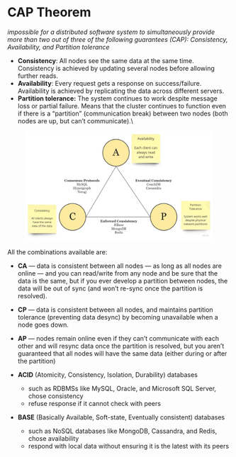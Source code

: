 # CAP Theorem

_impossible for a distributed software system to simultaneously provide more than two out of three of the following guarantees (CAP): Consistency, Availability, and Partition tolerance_

* **Consistency**: All nodes see the same data at the same time. Consistency is achieved by updating several nodes before allowing further reads.
* **Availability**: Every request gets a response on success/failure. Availability is achieved by replicating the data across different servers.
* **Partition tolerance:** The system continues to work despite message loss or partial failure. Means that the cluster continues to function even if there is a “partition” (communication break) between two nodes (both nodes are up, but can’t communicate).\


<figure><img src="../.gitbook/assets/14.webp" alt=""><figcaption></figcaption></figure>

All the combinations available are:

* **CA** — data is consistent between all nodes — as long as all nodes are online — and you can read/write from any node and be sure that the data is the same, but if you ever develop a partition between nodes, the data will be out of sync (and won’t re-sync once the partition is resolved).
* **CP** — data is consistent between all nodes, and maintains partition tolerance (preventing data desync) by becoming unavailable when a node goes down.
* **AP** — nodes remain online even if they can’t communicate with each other and will resync data once the partition is resolved, but you aren’t guaranteed that all nodes will have the same data (either during or after the partition)



* **ACID** (Atomicity, Consistency, Isolation, Durability) databases
  * such as RDBMSs like MySQL, Oracle, and Microsoft SQL Server, chose consistency
  * refuse response if it cannot check with peers
* **BASE** (Basically Available, Soft-state, Eventually consistent) databases
  * such as NoSQL databases like MongoDB, Cassandra, and Redis, chose availability
  * respond with local data without ensuring it is the latest with its peers

